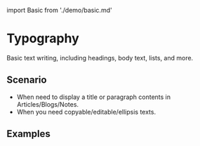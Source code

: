 import Basic from './demo/basic.md'

# Typography

Basic text writing, including headings, body text, lists, and more.

## Scenario

- When need to display a title or paragraph contents in Articles/Blogs/Notes.
- When you need copyable/editable/ellipsis texts.

## Examples

<Basic/>
